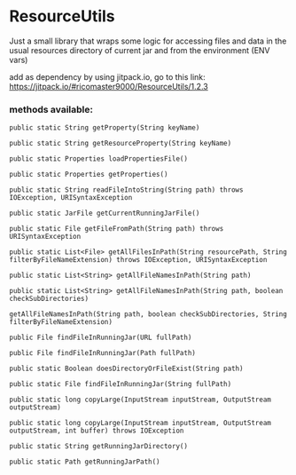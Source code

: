 # ResourceUtils
Just a small library that wraps some logic for accessing files and data in the usual resources directory of current jar and from the environment (ENV vars)

add as dependency by using jitpack.io, go to this link: https://jitpack.io/#ricomaster9000/ResourceUtils/1.2.3

### methods available:

    public static String getProperty(String keyName)

    public static String getResourceProperty(String keyName)

    public static Properties loadPropertiesFile()

    public static Properties getProperties()

    public static String readFileIntoString(String path) throws IOException, URISyntaxException

    public static JarFile getCurrentRunningJarFile()

    public static File getFileFromPath(String path) throws URISyntaxException

    public static List<File> getAllFilesInPath(String resourcePath, String filterByFileNameExtension) throws IOException, URISyntaxException

    public static List<String> getAllFileNamesInPath(String path)

    public static List<String> getAllFileNamesInPath(String path, boolean checkSubDirectories)

    getAllFileNamesInPath(String path, boolean checkSubDirectories, String filterByFileNameExtension)

    public File findFileInRunningJar(URL fullPath)

    public File findFileInRunningJar(Path fullPath)

    public static Boolean doesDirectoryOrFileExist(String path)

    public static File findFileInRunningJar(String fullPath)

    public static long copyLarge(InputStream inputStream, OutputStream outputStream)

    public static long copyLarge(InputStream inputStream, OutputStream outputStream, int buffer) throws IOException

    public static String getRunningJarDirectory()

    public static Path getRunningJarPath()

